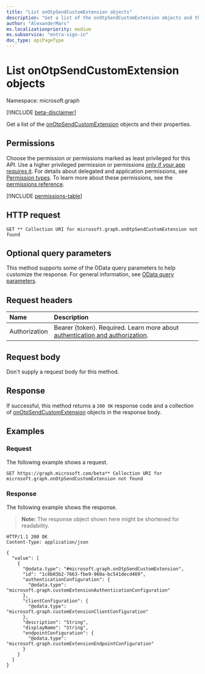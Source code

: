 ```yaml
---
title: "List onOtpSendCustomExtension objects"
description: "Get a list of the onOtpSendCustomExtension objects and their properties."
author: "AlexanderMars"
ms.localizationpriority: medium
ms.subservice: "entra-sign-in"
doc_type: apiPageType
---
```


# List onOtpSendCustomExtension objects

Namespace: microsoft.graph

[!INCLUDE [beta-disclaimer](../../includes/beta-disclaimer.md)]

Get a list of the [onOtpSendCustomExtension](../resources/onotpsendcustomextension.md) objects and their properties.

## Permissions

Choose the permission or permissions marked as least privileged for this API. Use a higher privileged permission or permissions [only if your app requires it](/graph/permissions-overview#best-practices-for-using-microsoft-graph-permissions). For details about delegated and application permissions, see [Permission types](/graph/permissions-overview#permission-types). To learn more about these permissions, see the [permissions reference](/graph/permissions-reference).

<!-- {
  "blockType": "permissions",
  "name": "onotpsendcustomextensionhandler-list-customextension-permissions"
}
-->
[!INCLUDE [permissions-table](../includes/permissions/onotpsendcustomextensionhandler-list-customextension-permissions.md)]

## HTTP request

<!-- {
  "blockType": "ignored"
}
-->
``` http
GET ** Collection URI for microsoft.graph.onOtpSendCustomExtension not found
```

## Optional query parameters

This method supports some of the OData query parameters to help customize the response. For general information, see [OData query parameters](/graph/query-parameters).

## Request headers

|Name|Description|
|:---|:---|
|Authorization|Bearer {token}. Required. Learn more about [authentication and authorization](/graph/auth/auth-concepts).|

## Request body

Don't supply a request body for this method.

## Response

If successful, this method returns a `200 OK` response code and a collection of [onOtpSendCustomExtension](../resources/onotpsendcustomextension.md) objects in the response body.

## Examples

### Request

The following example shows a request.
<!-- {
  "blockType": "request",
  "name": "list_onotpsendcustomextension"
}
-->
``` http
GET https://graph.microsoft.com/beta** Collection URI for microsoft.graph.onOtpSendCustomExtension not found
```


### Response

The following example shows the response.
>**Note:** The response object shown here might be shortened for readability.
<!-- {
  "blockType": "response",
  "truncated": true,
  "@odata.type": "Collection(microsoft.graph.onOtpSendCustomExtension)"
}
-->
``` http
HTTP/1.1 200 OK
Content-Type: application/json

{
  "value": [
    {
      "@odata.type": "#microsoft.graph.onOtpSendCustomExtension",
      "id": "1c8b03b2-7663-fbe9-960a-bc541decd469",
      "authenticationConfiguration": {
        "@odata.type": "microsoft.graph.customExtensionAuthenticationConfiguration"
      },
      "clientConfiguration": {
        "@odata.type": "microsoft.graph.customExtensionClientConfiguration"
      },
      "description": "String",
      "displayName": "String",
      "endpointConfiguration": {
        "@odata.type": "microsoft.graph.customExtensionEndpointConfiguration"
      }
    }
  ]
}
```


